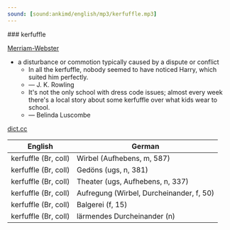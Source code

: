 ```yaml
---
sound: [sound:ankimd/english/mp3/kerfuffle.mp3]
---
```


\### kerfuffle

[Merriam-Webster](https://www.merriam-webster.com/dictionary/kerfuffle)

- a disturbance or commotion typically caused by a dispute or conflict
    - In all the kerfuffle, nobody seemed to have noticed Harry, which suited him perfectly.
    - — J. K. Rowling
    - It's not the only school with dress code issues; almost every week there's a local story about some kerfuffle over what kids wear to school.
    - — Belinda Luscombe

[dict.cc](https://www.dict.cc/kerfuffle)

| English        | German       |
| -------------- | ------------ |
| kerfuffle (Br, coll) | Wirbel (Aufhebens, m, 587) |
| kerfuffle (Br, coll) | Gedöns (ugs, n, 381) |
| kerfuffle (Br, coll) | Theater (ugs, Aufhebens, n, 337) |
| kerfuffle (Br, coll) | Aufregung (Wirbel, Durcheinander, f, 50) |
| kerfuffle (Br, coll) | Balgerei (f, 15) |
| kerfuffle (Br, coll) | lärmendes Durcheinander (n) |
